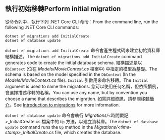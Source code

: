 <a name="cli"></a>
## <a name="perform-initial-migration"></a><span data-ttu-id="2aa86-101">執行初始移轉</span><span class="sxs-lookup"><span data-stu-id="2aa86-101">Perform initial migration</span></span>

<span data-ttu-id="2aa86-102">從命令列中，執行下列 .NET Core CLI 命令：</span><span class="sxs-lookup"><span data-stu-id="2aa86-102">From the command line, run the following .NET Core CLI commands:</span></span>

```console
dotnet ef migrations add InitialCreate
dotnet ef database update
```

<span data-ttu-id="2aa86-103">`dotnet ef migrations add InitialCreate` 命令會產生程式碼來建立初始資料庫結構描述。</span><span class="sxs-lookup"><span data-stu-id="2aa86-103">The `dotnet ef migrations add InitialCreate` command generates code to create the initial database schema.</span></span> <span data-ttu-id="2aa86-104">結構描述是以 `DbContext` (位在 *Models/MovieContext.cs* 檔案中) 中指定的模型為基礎。</span><span class="sxs-lookup"><span data-stu-id="2aa86-104">The schema is based on the model specified in the `DbContext` (In the *Models/MovieContext.cs* file).</span></span> <span data-ttu-id="2aa86-105">`Initial` 引數用來命名移轉。</span><span class="sxs-lookup"><span data-stu-id="2aa86-105">The `Initial` argument is used to name the migrations.</span></span> <span data-ttu-id="2aa86-106">您可以使用任何名稱，但依照慣例，會選擇描述移轉的名稱。</span><span class="sxs-lookup"><span data-stu-id="2aa86-106">You can use any name, but by convention you choose a name that describes the migration.</span></span> <span data-ttu-id="2aa86-107">如需詳細資訊，請參閱[移轉簡介](xref:data/ef-mvc/migrations#introduction-to-migrations)。</span><span class="sxs-lookup"><span data-stu-id="2aa86-107">See [Introduction to migrations](xref:data/ef-mvc/migrations#introduction-to-migrations) for more information.</span></span>

<span data-ttu-id="2aa86-108">`dotnet ef database update` 命令會執行 *Migrations/*\<時間戳記>_InitialCreate.cs 檔案中的 `Up` 方法，以建立資料庫。</span><span class="sxs-lookup"><span data-stu-id="2aa86-108">The `dotnet ef database update` command runs the `Up` method in the *Migrations/\<time-stamp>_InitialCreate.cs* file, which creates the database.</span></span>